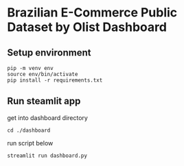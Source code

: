 # Brazilian E-Commerce Public Dataset by Olist Dashboard

## Setup environment
```
pip -m venv env
source env/bin/activate
pip install -r requirements.txt
```

## Run steamlit app

get into dashboard directory
```
cd ./dashboard
```

run script below
```
streamlit run dashboard.py
```

